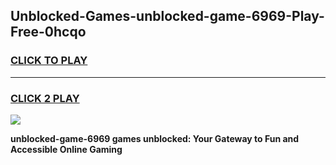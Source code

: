 
## Unblocked-Games-unblocked-game-6969-Play-Free-0hcqo
<h3>
<a href="https://premium76.site?title=unblocked-game-6969&ref=17A">CLICK TO PLAY</a></h3>
<hr>

<h3>
<a href="https://premium76.site?title=unblocked-game-6969&ref=17A">CLICK 2 PLAY</a>
  
</h3>

<a href="https://premium76.site?title=unblocked-game-6969&ref=17A"><img src="https://clearcache.store/games.png"></a>


**unblocked-game-6969 games unblocked: Your Gateway to Fun and Accessible Online Gaming**
